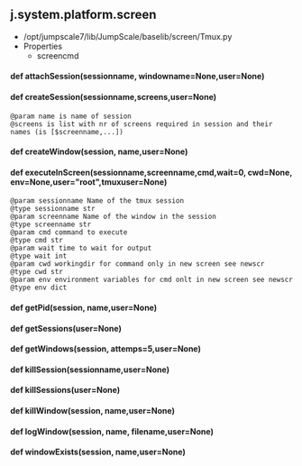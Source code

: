 ## j.system.platform.screen

- /opt/jumpscale7/lib/JumpScale/baselib/screen/Tmux.py
- Properties
    - screencmd

#### def attachSession(sessionname, windowname=None,user=None) 

    

#### def createSession(sessionname,screens,user=None) 

    @param name is name of session
    @screens is list with nr of screens required in session and their names (is [$screenname,...])

#### def createWindow(session, name,user=None) 

    

#### def executeInScreen(sessionname,screenname,cmd,wait=0, cwd=None, env=None,user="root",tmuxuser=None) 

    @param sessionname Name of the tmux session
    @type sessionname str
    @param screenname Name of the window in the session
    @type screenname str
    @param cmd command to execute
    @type cmd str
    @param wait time to wait for output
    @type wait int
    @param cwd workingdir for command only in new screen see newscr
    @type cwd str
    @param env environment variables for cmd onlt in new screen see newscr
    @type env dict

#### def getPid(session, name,user=None) 

    

#### def getSessions(user=None) 

    

#### def getWindows(session, attemps=5,user=None) 

    

#### def killSession(sessionname,user=None) 

    

#### def killSessions(user=None) 

    

#### def killWindow(session, name,user=None) 

    

#### def logWindow(session, name, filename,user=None) 

    

#### def windowExists(session, name,user=None) 

    

